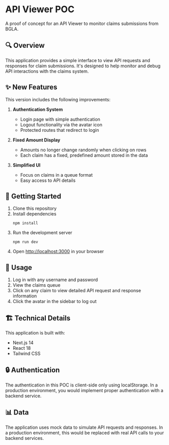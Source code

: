 # API Viewer POC

A proof of concept for an API Viewer to monitor claims submissions from BGLA.

## 🔍 Overview

This application provides a simple interface to view API requests and responses for claim submissions. It's designed to help monitor and debug API interactions with the claims system.

## ✨ New Features

This version includes the following improvements:

1. **Authentication System**
   - Login page with simple authentication
   - Logout functionality via the avatar icon
   - Protected routes that redirect to login

2. **Fixed Amount Display**
   - Amounts no longer change randomly when clicking on rows
   - Each claim has a fixed, predefined amount stored in the data

3. **Simplified UI**
   - Focus on claims in a queue format
   - Easy access to API details

## 🚀 Getting Started

1. Clone this repository
2. Install dependencies
   ```
   npm install
   ```
3. Run the development server
   ```
   npm run dev
   ```
4. Open [http://localhost:3000](http://localhost:3000) in your browser

## 📱 Usage

1. Log in with any username and password
2. View the claims queue
3. Click on any claim to view detailed API request and response information
4. Click the avatar in the sidebar to log out

## 🏗️ Technical Details

This application is built with:

- Next.js 14
- React 18
- Tailwind CSS

## 🔒 Authentication

The authentication in this POC is client-side only using localStorage. In a production environment, you would implement proper authentication with a backend service.

## 📊 Data

The application uses mock data to simulate API requests and responses. In a production environment, this would be replaced with real API calls to your backend services.
